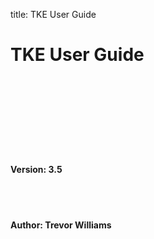 title: TKE User Guide

# TKE User Guide

<br><br><br><br><br><br><br>

#### Version: 3.5

<br><br>

#### Author: Trevor Williams
